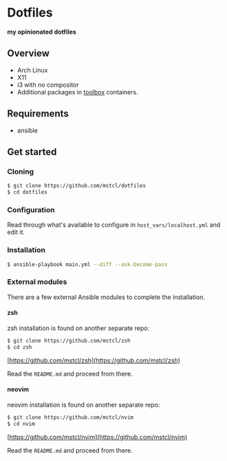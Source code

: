 # Dotfiles

**my opinionated dotfiles**

## Overview

-   Arch Linux
-   X11
-   i3 with no compositor
-   Additional packages in [toolbox](https://containertoolbx.org/) containers.

## Requirements

- ansible

## Get started

### Cloning

```sh
$ git clone https://github.com/mstcl/dotfiles
$ cd dotfiles
```
### Configuration

Read through what's available to configure in `host_vars/localhost.yml` and
edit it.

### Installation

```sh
$ ansible-playbook main.yml --diff --ask-become-pass
```

### External modules

There are a few external Ansible modules to complete the installation.

#### zsh

zsh installation is found on another separate repo:

```sh
$ git clone https://github.com/mstcl/zsh
$ cd zsh
```

[https://github.com/mstcl/zsh](https://github.com/mstcl/zsh)

Read the `README.md` and proceed from there.

#### neovim

neovim installation is found on another separate repo:

```sh
$ git clone https://github.com/mstcl/nvim
$ cd nvim
```

[https://github.com/mstcl/nvim](https://github.com/mstcl/nvim)

Read the `README.md` and proceed from there.
